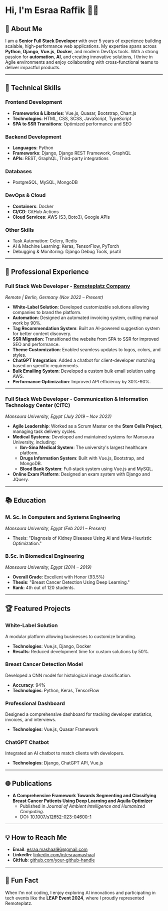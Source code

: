 # Hi, I'm Esraa Raffik 👩‍💻

## 🌟 About Me
I am a **Senior Full Stack Developer** with over 5 years of experience building scalable, high-performance web applications. My expertise spans across **Python**, **Django**, **Vue.js**, **Docker**, and modern DevOps tools. With a strong passion for **automation**, **AI**, and creating innovative solutions, I thrive in Agile environments and enjoy collaborating with cross-functional teams to deliver impactful products.

---

## 🔧 Technical Skills
### **Frontend Development**
- **Frameworks & Libraries**: Vue.js, Quasar, Bootstrap, Chart.js
- **Technologies**: HTML, CSS, SCSS, JavaScript, TypeScript
- **SPA to SSR Transitions**: Optimized performance and SEO

### **Backend Development**
- **Languages**: Python
- **Frameworks**: Django, Django REST Framework, GraphQL
- **APIs**: REST, GraphQL, Third-party integrations

### **Databases**
- PostgreSQL, MySQL, MongoDB

### **DevOps & Cloud**
- **Containers**: Docker
- **CI/CD**: GitHub Actions
- **Cloud Services**: AWS (S3, Boto3), Google APIs

### **Other Skills**
- Task Automation: Celery, Redis
- AI & Machine Learning: Keras, TensorFlow, PyTorch
- Debugging & Monitoring: Django Debug Tools, psutil

---

## 🚀 Professional Experience

### **Full Stack Web Developer** - [Remoteplatz Company](https://www.remoteplatz.com/)  
_Remote | Berlin, Germany (Nov 2022 – Present)_

- **White-Label Solution**: Developed customizable solutions allowing companies to brand the platform.
- **Automation**: Designed an automated invoicing system, cutting manual work by 90%.
- **Tag Recommendation System**: Built an AI-powered suggestion system for better content discovery.
- **SSR Migration**: Transitioned the website from SPA to SSR for improved SEO and performance.
- **Theme Customization**: Enabled seamless updates to logos, colors, and styles.
- **ChatGPT Integration**: Added a chatbot for client-developer matching based on specific requirements.
- **Bulk Emailing System**: Developed a custom bulk email solution using AWS.
- **Performance Optimization**: Improved API efficiency by 30%-90%.

---

### **Full Stack Web Developer** - Communication & Information Technology Center (CITC)  
_Mansoura University, Egypt (July 2019 – Nov 2022)_

- **Agile Leadership**: Worked as a Scrum Master on the **Stem Cells Project**, managing task delivery cycles.
- **Medical Systems**: Developed and maintained systems for Mansoura University, including:
  - **Ibn-Sina Medical System**: The university's largest healthcare platform.
  - **Drugs Information System**: Built with Vue.js, Bootstrap, and MongoDB.
  - **Blood Bank System**: Full-stack system using Vue.js and MySQL.
- **Online Exam Platform**: Designed an exam system with Django and JQuery.

---

## 📚 Education
### **M. Sc. in Computers and Systems Engineering**  
_Mansoura University, Egypt (Feb 2021 – Present)_  
- Thesis: "Diagnosis of Kidney Diseases Using AI and Meta-Heuristic Optimization."

### **B.Sc. in Biomedical Engineering**  
_Mansoura University, Egypt (2014 – 2019)_  
- **Overall Grade**: Excellent with Honor (93.5%)  
- **Thesis**: "Breast Cancer Detection Using Deep Learning."  
- **Rank**: 4th out of 120 students.

---

## 🏆 Featured Projects
### **White-Label Solution**
A modular platform allowing businesses to customize branding.  
- **Technologies**: Vue.js, Django, Docker  
- **Results**: Reduced development time for custom solutions by 50%.

### **Breast Cancer Detection Model**
Developed a CNN model for histological image classification.  
- **Accuracy**: 94%  
- **Technologies**: Python, Keras, TensorFlow  

### **Professional Dashboard**
Designed a comprehensive dashboard for tracking developer statistics, invoices, and interviews.  
- **Technologies**: Vue.js, Quasar Framework  

### **ChatGPT Chatbot**
Integrated an AI chatbot to match clients with developers.  
- **Technologies**: Django, ChatGPT API, Vue.js  

---

## 🌐 Publications
- **A Comprehensive Framework Towards Segmenting and Classifying Breast Cancer Patients Using Deep Learning and Aquila Optimizer**  
  - Published in *Journal of Ambient Intelligence and Humanized Computing*.  
  - DOI: [10.1007/s12652-023-04600-1](https://doi.org/10.1007/s12652-023-04600-1)

---

## 💡 How to Reach Me
- **Email**: [esraa.mashaal96@gmail.com](mailto:esraa.mashaal96@gmail.com)  
- **LinkedIn**: [linkedin.com/in/esraamashaal](https://linkedin.com/in/esraamashaal)  
- **GitHub**: [github.com/your-github-handle](https://github.com/EsraaRMashaal)  

---

## 🌟 Fun Fact
When I’m not coding, I enjoy exploring AI innovations and participating in tech events like the **LEAP Event 2024**, where I proudly represented Remoteplatz.
